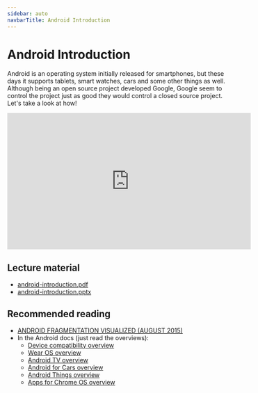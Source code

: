 ```yaml
---
sidebar: auto
navbarTitle: Android Introduction
---
```


# Android Introduction
Android is an operating system initially released for smartphones, but these days it supports tablets, smart watches, cars and some other things as well. Although being an open source project developed Google, Google seem to control the project just as good they would control a closed source project. Let's take a look at how!

<iframe width="560" height="314" src="https://www.youtube.com/embed/F2U0izZ4OPM" frameborder="0" allow="accelerometer; autoplay; clipboard-write; encrypted-media; gyroscope; picture-in-picture" allowfullscreen></iframe>

## Lecture material
* [android-introduction.pdf](android-introduction.pdf)
* [android-introduction.pptx](android-introduction.pptx)

## Recommended reading
* [ANDROID FRAGMENTATION VISUALIZED (AUGUST 2015)](https://www.opensignal.com/sites/opensignal-com/files/data/reports/global/data-2015-08/2015_08_fragmentation_report.pdf)
* In the Android docs (just read the overviews):
    * [Device compatibility overview](https://developer.android.com/guide/practices/compatibility)
    * [Wear OS overview](https://developer.android.com/training/wearables)
    * [Android TV overview](https://developer.android.com/training/tv)
    * [Android for Cars overview](https://developer.android.com/training/cars)
    * [Android Things overview](https://developer.android.com/things/get-started)
    * [Apps for Chrome OS overview](https://developer.android.com/chrome-os/intro)